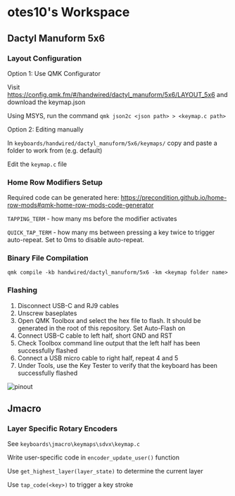 # otes10's Workspace

## Dactyl Manuform 5x6

### Layout Configuration

Option 1: Use QMK Configurator

Visit https://config.qmk.fm/#/handwired/dactyl_manuform/5x6/LAYOUT_5x6 and download the keymap.json

Using MSYS, run the command `qmk json2c <json path> > <keymap.c path>`

Option 2: Editing manually

In `keyboards/handwired/dactyl_manuform/5x6/keymaps/` copy and paste a folder to work from (e.g. default)

Edit the `keymap.c` file

### Home Row Modifiers Setup

Required code can be generated here: https://precondition.github.io/home-row-mods#qmk-home-row-mods-code-generator

`TAPPING_TERM` - how many ms before the modifier activates

`QUICK_TAP_TERM` - how many ms between pressing a key twice to trigger auto-repeat. Set to 0ms to disable auto-repeat.

### Binary File Compilation

`qmk compile -kb handwired/dactyl_manuform/5x6 -km <keymap folder name>`

### Flashing

1. Disconnect USB-C and RJ9 cables
2. Unscrew baseplates
3. Open QMK Toolbox and select the hex file to flash. It should be generated in the root of this repository. Set Auto-Flash on
4. Connect USB-C cable to left half, short GND and RST
5. Check Toolbox command line output that the left half has been successfully flashed
6. Connect a USB micro cable to right half, repeat 4 and 5
7. Under Tools, use the Key Tester to verify that the keyboard has been successfully flashed

![pinout](.\dactyl_manuform\ATMEGA32U4_pinout.png)

## Jmacro

### Layer Specific Rotary Encoders

See `keyboards\jmacro\keymaps\sdvx\keymap.c`

Write user-specific code in `encoder_update_user()` function

Use `get_highest_layer(layer_state)` to determine the current layer

Use `tap_code(<key>)` to trigger a key stroke
